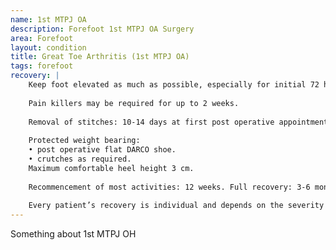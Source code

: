```yaml
---
name: 1st MTPJ OA
description: Forefoot 1st MTPJ OA Surgery
area: Forefoot
layout: condition
title: Great Toe Arthritis (1st MTPJ OA)
tags: forefoot
recovery: |
    Keep foot elevated as much as possible, especially for initial 72 hours. Keep dressings dry and intact until post operative appointment.
    
    Pain killers may be required for up to 2 weeks.
    
    Removal of stitches: 10-14 days at first post operative appointment.
    
    Protected weight bearing:
    • post operative flat DARCO shoe.
    • crutches as required.
    Maximum comfortable heel height 3 cm.
    
    Recommencement of most activities: 12 weeks. Full recovery: 3-6 months.
    
    Every patient’s recovery is individual and depends on the severity of the injury and the complexity of the surgery.
---
```


Something about 1st MTPJ OH